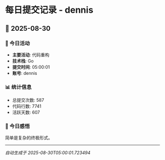 # 每日提交记录 - dennis

## 📅 2025-08-30

### 🎯 今日活动
- **主要活动**: 代码重构
- **技术栈**: Go
- **提交时间**: 05:00:01
- **账号**: dennis

### 📊 统计信息
- 总提交次数: 587
- 代码行数: 7741
- 活跃天数: 607

### 💭 今日感悟
简单是复杂的终极形式。

---
*自动生成于 2025-08-30T05:00:01.723494*

